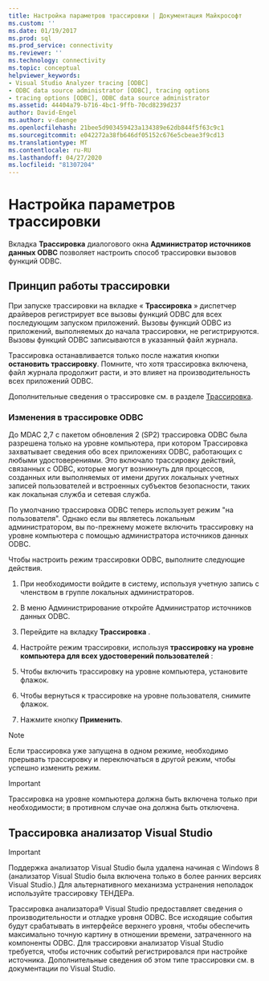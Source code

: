 ```yaml
---
title: Настройка параметров трассировки | Документация Майкрософт
ms.custom: ''
ms.date: 01/19/2017
ms.prod: sql
ms.prod_service: connectivity
ms.reviewer: ''
ms.technology: connectivity
ms.topic: conceptual
helpviewer_keywords:
- Visual Studio Analyzer tracing [ODBC]
- ODBC data source administrator [ODBC], tracing options
- tracing options [ODBC], ODBC data source administrator
ms.assetid: 44404a79-b716-4bc1-9ffb-70cd8239d237
author: David-Engel
ms.author: v-daenge
ms.openlocfilehash: 21bee5d903459423a134389e62db844f5f63c9c1
ms.sourcegitcommit: e042272a38fb646df05152c676e5cbeae3f9cd13
ms.translationtype: MT
ms.contentlocale: ru-RU
ms.lasthandoff: 04/27/2020
ms.locfileid: "81307204"
---
```

# <a name="setting-tracing-options"></a>Настройка параметров трассировки
Вкладка **Трассировка** диалогового окна **Администратор источников данных ODBC** позволяет настроить способ трассировки вызовов функций ODBC.  
  
## <a name="how-tracing-works"></a>Принцип работы трассировки  
 При запуске трассировки на вкладке « **Трассировка** » диспетчер драйверов регистрирует все вызовы функций ODBC для всех последующим запуском приложений. Вызовы функций ODBC из приложений, выполняемых до начала трассировки, не регистрируются. Вызовы функций ODBC записываются в указанный файл журнала.  
  
 Трассировка останавливается только после нажатия кнопки **остановить трассировку**. Помните, что хотя трассировка включена, файл журнала продолжит расти, и это влияет на производительность всех приложений ODBC.  
  
 Дополнительные сведения о трассировке см. в разделе [Трассировка](../../odbc/reference/develop-app/tracing.md).  
  
### <a name="changes-in-odbc-tracing"></a>Изменения в трассировке ODBC  
 До MDAC 2,7 с пакетом обновления 2 (SP2) трассировка ODBC была разрешена только на уровне компьютера, при котором Трассировка захватывает сведения обо всех приложениях ODBC, работающих с любыми удостоверениями. Это включало трассировку действий, связанных с ODBC, которые могут возникнуть для процессов, созданных или выполняемых от имени других локальных учетных записей пользователей и встроенных субъектов безопасности, таких как локальная служба и сетевая служба.  
  
 По умолчанию трассировка ODBC теперь использует режим "на пользователя". Однако если вы являетесь локальным администратором, вы по-прежнему можете включить трассировку на уровне компьютера с помощью администратора источников данных ODBC.  
  
 Чтобы настроить режим трассировки ODBC, выполните следующие действия.  
  
1.  При необходимости войдите в систему, используя учетную запись с членством в группе локальных администраторов.  
  
2.  В меню Администрирование откройте Администратор источников данных ODBC.  
  
3.  Перейдите на вкладку **Трассировка** .  
  
4.  Настройте режим трассировки, используя **трассировку на уровне компьютера для всех удостоверений пользователей** :  
  
5.  Чтобы включить трассировку на уровне компьютера, установите флажок.  
  
6.  Чтобы вернуться к трассировке на уровне пользователя, снимите флажок.  
  
7.  Нажмите кнопку **Применить**.  
  
> [!NOTE]  
>  Если трассировка уже запущена в одном режиме, необходимо прерывать трассировку и переключаться в другой режим, чтобы успешно изменить режим.  
  
> [!IMPORTANT]  
>  Трассировка на уровне компьютера должна быть включена только при необходимости; в противном случае она должна быть отключена.  
  
## <a name="visual-studio-analyzer-tracing"></a>Трассировка анализатор Visual Studio  
  
> [!IMPORTANT]  
>  Поддержка анализатор Visual Studio была удалена начиная с Windows 8 (анализатор Visual Studio была включена только в более ранних версиях Visual Studio.) Для альтернативного механизма устранения неполадок используйте трассировку ТЕНДЕРа.  
  
 Трассировка анализатора® Visual Studio предоставляет сведения о производительности и отладке уровня ODBC. Все исходящие события будут срабатывать в интерфейсе верхнего уровня, чтобы обеспечить максимально точную картину в отношении времени, затраченного на компоненты ODBC. Для трассировки анализатор Visual Studio требуется, чтобы источник событий регистрировался при настройке источника. Дополнительные сведения об этом типе трассировки см. в документации по Visual Studio.
